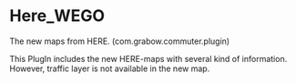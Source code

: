 # Here_WEGO
The new maps from HERE. (com.grabow.commuter.plugin)

This PlugIn includes the new HERE-maps with several kind of information.
However, traffic layer is not available in the new map.
